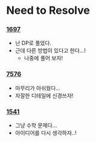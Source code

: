 # Need to Resolve
### [1697](https://github.com/lxxhanx/study/blob/main/codetest/boj/2_silver/1697.py)
- 난 DP로 풀었다.
- 근데 다른 방법이 있다고 한다...!
    - 나중에 풀어 보자!
### [7576](https://github.com/lxxhanx/study/blob/main/codetest/boj/2_gold/7576.py)
- 마무리가 아쉬웠다...
- 자잘한 디테일에 신경쓰자!
### [1541](https://github.com/lxxhanx/study/blob/main/codetest/boj/2_silver/1541.py)
- 그냥 수학 문제다...
- 아이디어를 다시 생각하자..!